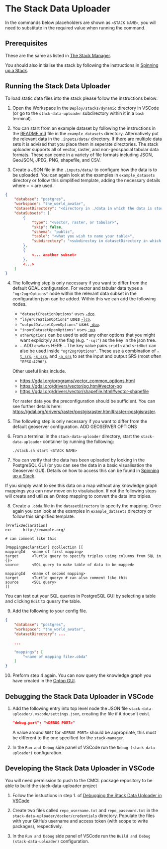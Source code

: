 # The Stack Data Uploader

In the commands below placeholders are shown as `<STACK NAME>`, you will need to substitute in the required value when running the command.

## Prerequisites

These are the same as listed in [The Stack Manager](../stack-manager/README.md#prerequisites).

You should also initialise the stack by following the instructions in [Spinning up a Stack](../stack-manager/README.md#spinning-up-a-stack).

## Running the Stack Data Uploader

To load static data files into the stack please follow the instructions below:

1. Open the Workspace in the `Deploy/stacks/dynamic` directory in VSCode (or go to the `stack-data-uploader` subdirectory within it in a `bash` terminal).

2. You can start from an example dataset by following the instructions in the [README.md](../example_datasets/README.md) file in the `example_datasets` directory. Alternatively put the relevant data in the `.inputs/data/` directory. If there are multiple data sets it is advised that you place them in seperate directories. The stack uploader supports all of vector, raster, and non-geospacial tabular data formats. These can come in a variety of file formats including JSON, GeoJSON, JPEG, PNG, shapefile, and CSV.

3. Create a JSON file in the `.inputs/data/` to configure how the data is to be uploaded. You can again look at the examples in `example_datasets` directory or follow this simplified template, adding the necessary details where `< >` are used. 
```json
{
    "database": "postgres",
    "workspace": "the_world_avatar",
    "datasetDirectory": "<directory in ./data in which the data is stored>",
    "dataSubsets": [
        {
            "type": "<vector, raster, or tabular>",
            "skip": false,
            "schema": "public",
            "table": "<what you wish to name your table>",
            "subdirectory": "<subdirectoy in datasetDirectory in which the dat subset is stored>"
        },
        {
            <... another subset>
        },
        <...>
    ]
}
``` 

4. The following step is only necessary if you want to differ from the default GDAL configuration. For vector and tabular data types a `"ogr2ogrOptions"` node within the relevant data subset in the configuration json can be added. Within this we can add the following nodes.
    - `"datasetCreationOptions"` uses [`-dco`](https://gdal.org/programs/ogr2ogr.html#cmdoption-ogr2ogr-dsco).
    - `"layerCreationOptions"` uses [`-lco`](https://gdal.org/programs/ogr2ogr.html#cmdoption-ogr2ogr-lco).
    - `"outputDatasetOpenOptions"` uses [`-doo`](https://gdal.org/programs/ogr2ogr.html#cmdoption-ogr2ogr-doo).
    - `"inputDatasetOpenOptions"` uses [-oo](https://gdal.org/drivers/vector/csv.html#vector-csv).
    - `otherOptions` can be used to add any other options that you might want explicityly as the flag (e.g. `"-sql"`) as the key in the json tree. 
    - ...ADD `envVars` HERE...
    The key value pairs `sridIn` and `sridOut` can also be used inside `"ogr2ogrOptions"`. These use a combination of [`-t_srs`](https://gdal.org/programs/ogr2ogr.html#cmdoption-ogr2ogr-t_srs), [`-s_srs`](https://gdal.org/programs/ogr2ogr.html#cmdoption-ogr2ogr-t_srs), and [`-a_srs`](https://gdal.org/programs/ogr2ogr.html#cmdoption-ogr2ogr-t_srs) to set the input and output SRS (most often `"EPSG:4296"`).
    
    Other useful links include.
    - https://gdal.org/programs/vector_common_options.html
    - https://gdal.org/drivers/vector/pg.html#vector-pg
    - https://gdal.org/drivers/vector/shapefile.html#vector-shapefile
    
    For raster data you the preconfiguration should be sufficient. You can see further details here: https://gdal.org/drivers/raster/postgisraster.html#raster-postgisraster.

5. The following step is only necessary if you want to differ from the default geoserver configuration. ADD GEOSERVER OPTIONS

6. From a terminal in the `stack-data-uploader` directory, start the `stack-data-uploader` container by running the following:
    ```console
    ./stack.sh start <STACK NAME>
    ```

7. You can verify that the data has been uploaded by looking in the PostgreSQL GUI (or you can see the data in a basic visualisation the Geoserver GUI). Details on how to access this can be found in [Spinning up a Stack](../stack-manager/README.md#spinning-up-a-stack). 

If you simply want to see this data on a map without any knowledge graph mappings you can now move on to visulaisation. If not the following steps will create and utilize an Ontop mapping to convert the data into triples. 

8. Create a `.obda` file in the `datasetDirectory` to specify the mapping. Once again you can look at the examples in `example_datasets` directory or follow this simplified template.

```obda
[PrefixDeclaration]
ex:     http://example.org/

# can comment like this

[MappingDeclaration] @collection [[
mappingId	<name of first mapping> 
target		<Turtle query to specify triples using columns from SQL in {}> 
source      <SQL query to make table of data to be mapped>

mappingId	<name of second mapping> 
target		<Turtle query> # can also comment like this
source      <SQL query>
]]
```
You can test out your SQL queries in PostgreSQL GUI by selecting a table and clicking `Edit` to quesry the table.

9. Add the following to your config file.
```json
{
    "database": "postgres",
    "workspace": "the_world_avatar", 
    "datasetDirectory": ...

    ...

    "mappings": [
        "<name of mapping file>.obda"
    ]
}
```

10. Preform step 4 again. You can now query the knowledge graph you have created in the [Ontop GUI](http://localhost:3838/ontop/ui/).

## Debugging the Stack Data Uploader in VSCode

1. Add the following entry into top level node the JSON file `stack-data-uploader/.vscode/settings.json`, creating the file if it doesn't exist.
    ```json
    "debug.port": "<DEBUG PORT>"
    ```
    A value around `5007` for `<DEBUG PORT>` should be appropriate, this must be different to the one specified for the `stack-manager`.

2. In the `Run and Debug` side panel of VSCode run the `Debug (stack-data-uploader)` configuration.

## Developing the Stack Data Uploader in VSCode

You will need permission to push to the CMCL package repository to be able to build the stack-data-uploader project

1. Follow the instuctions in step 1. of [Debugging the Stack Data Uploader in VSCode](#debugging-the-stack-data-uploader-in-vscode)

2. Create two files called `repo_username.txt` and `repo_password.txt` in the `stack-data-uploader/docker/credentials` directory. Populate the files with your GitHub username and access token (with scope to write packages), respectively.

3. In the `Run and Debug` side panel of VSCode run the `Build and Debug (stack-data-uploader)` configuration.
